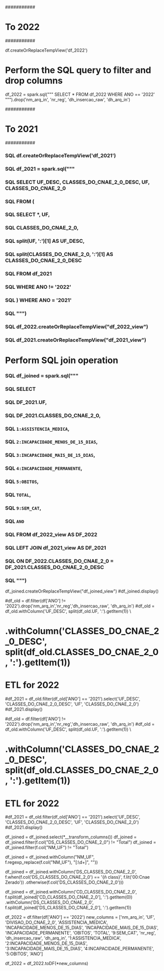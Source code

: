 ###########
# To 2022 #
###########

df.createOrReplaceTempView('df_2022')

# Perform the SQL query to filter and drop columns
df_2022 = spark.sql(""" 
    SELECT * FROM df_2022 WHERE ANO == '2022'
""").drop('nm_arq_in', 'nr_reg', 'dh_insercao_raw', 'dh_arq_in')


########### 
# To 2021 #
###########

### SQL df.createOrReplaceTempView('df_2021')
### SQL df_2021 = spark.sql("""
### SQL    SELECT UF_DESC, CLASSES_DO_CNAE_2_0_DESC, UF, CLASSES_DO_CNAE_2_0 
### SQL    FROM (
### SQL        SELECT *, UF, 
### SQL               CLASSES_DO_CNAE_2_0, 
### SQL               split(UF, ':')[1] AS UF_DESC, 
### SQL               split(CLASSES_DO_CNAE_2_0, ':')[1] AS CLASSES_DO_CNAE_2_0_DESC
### SQL        FROM df_2021
### SQL        WHERE ANO != '2022'
### SQL    ) WHERE ANO = '2021'
### SQL """)


### SQL df_2022.createOrReplaceTempView("df_2022_view")
### SQL df_2021.createOrReplaceTempView("df_2021_view")
# Perform SQL join operation
### SQL df_joined = spark.sql("""
### SQL SELECT 
### SQL     DF_2021.UF,
### SQL     DF_2021.CLASSES_DO_CNAE_2_0,
### SQL     `1:ASSISTENCIA_MEDICA`,
### SQL     `2:INCAPACIDADE_MENOS_DE_15_DIAS`,
### SQL     `3:INCAPACIDADE_MAIS_DE_15_DIAS`,
### SQL     `4:INCAPACIDADE_PERMANENTE`,
### SQL     `5:OBITOS`,
### SQL     `TOTAL`,
### SQL     `9:SEM_CAT`,
### SQL     `ANO` 
### SQL FROM df_2022_view AS DF_2022 
### SQL LEFT JOIN df_2021_view AS DF_2021 
### SQL ON DF_2022.CLASSES_DO_CNAE_2_0 = DF_2021.CLASSES_DO_CNAE_2_0_DESC
### SQL """)

df_joined.createOrReplaceTempView("df_joined_view")
#df_joined.display()

#df_old = df.filter(df['ANO'] != '2022').drop('nm_arq_in','nr_reg','dh_insercao_raw', 'dh_arq_in')
#df_old = df_old.withColumn('UF_DESC', split(df_old.UF, ':').getItem(1)) \
#           .withColumn('CLASSES_DO_CNAE_2_0_DESC', split(df_old.CLASSES_DO_CNAE_2_0, ':').getItem(1))

# ETL for 2022
#df_2021 = df_old.filter(df_old['ANO'] == '2021').select('UF_DESC', 'CLASSES_DO_CNAE_2_0_DESC', 'UF', 'CLASSES_DO_CNAE_2_0')
#df_2021.display()

#df_old = df.filter(df['ANO'] != '2022').drop('nm_arq_in','nr_reg','dh_insercao_raw', 'dh_arq_in')
#df_old = df_old.withColumn('UF_DESC', split(df_old.UF, ':').getItem(1)) \
#           .withColumn('CLASSES_DO_CNAE_2_0_DESC', split(df_old.CLASSES_DO_CNAE_2_0, ':').getItem(1))

# ETL for 2022
#df_2021 = df_old.filter(df_old['ANO'] == '2021').select('UF_DESC', 'CLASSES_DO_CNAE_2_0_DESC', 'UF', 'CLASSES_DO_CNAE_2_0')
#df_2021.display()

df_joined = df_joined.select(*__transform_columns())
df_joined = df_joined.filter(f.col("DS_CLASSES_DO_CNAE_2_0") != "Total")
df_joined = df_joined.filter(f.col("NM_UF") != "Total")

df_joined = df_joined.withColumn("NM_UF", f.regexp_replace(f.col("NM_UF"), "[:\\d+]", ""))

df_joined = df_joined.withColumn('DS_CLASSES_DO_CNAE_2_0', 
                   f.when(f.col('DS_CLASSES_DO_CNAE_2_0') == '{ñ class}', f.lit('00:Cnae Zerado'))
                     .otherwise(f.col('DS_CLASSES_DO_CNAE_2_0')))

df_joined = df_joined.withColumn('CD_CLASSES_DO_CNAE_2_0', f.split(df_joined['CD_CLASSES_DO_CNAE_2_0'], ':').getItem(0)) \
       .withColumn('DS_CLASSES_DO_CNAE_2_0', f.split(df_joined['DS_CLASSES_DO_CNAE_2_0'], ':').getItem(1))

df_2022 = df.filter(df['ANO'] == '2022')
new_columns = ['nm_arq_in',
 'UF',
 'DIVISAO_DO_CNAE_2_0',
 'ASSISTENCIA_MEDICA',
 'INCAPACIDADE_MENOS_DE_15_DIAS',
 'INCAPACIDADE_MAIS_DE_15_DIAS',
 'INCAPACIDADE_PERMANENTE',
 'OBITOS',
 'TOTAL',
 '9:SEM_CAT',
 'nr_reg',
 'dh_insercao_raw',
 'dh_arq_in',
 '1:ASSISTENCIA_MEDICA',
 '2:INCAPACIDADE_MENOS_DE_15_DIAS',
 '3:INCAPACIDADE_MAIS_DE_15_DIAS',
 '4:INCAPACIDADE_PERMANENTE',
 '5:OBITOS',
 'ANO']

df_2022 = df_2022.toDF(*new_columns)
